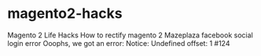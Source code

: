# magento2-hacks
Magento 2 Life Hacks
How to rectify magento 2 Mazeplaza facebook social login error  Ooophs, we got an error: Notice: Undefined offset: 1 #124

